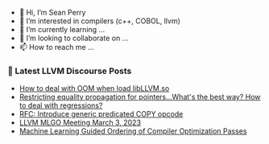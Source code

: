 - 👋 Hi, I’m Sean Perry
- 👀 I’m interested in compilers (c++, COBOL, llvm)
- 🌱 I’m currently learning ...
- 💞️ I’m looking to collaborate on ...
- 📫 How to reach me ...

<!---
s66perry/s66perry is a ✨ special ✨ repository because its `README.md` (this file) appears on your GitHub profile.
You can click the Preview link to take a look at your changes.
--->
### 📕 Latest LLVM Discourse Posts

<!-- DISCOURSE-LLVM:START -->
- [How to deal with OOM when load libLLVM.so](https://discourse.llvm.org/t/how-to-deal-with-oom-when-load-libllvm-so/68690#post_1)
- [Restricting equality propagation for pointers...What&#39;s the best way? How to deal with regressions?](https://discourse.llvm.org/t/restricting-equality-propagation-for-pointers-whats-the-best-way-how-to-deal-with-regressions/68619#post_6)
- [RFC: Introduce generic predicated COPY opcode](https://discourse.llvm.org/t/rfc-introduce-generic-predicated-copy-opcode/68494#post_8)
- [LLVM MLGO Meeting March 3, 2023](https://discourse.llvm.org/t/llvm-mlgo-meeting-march-3-2023/68687#post_1)
- [Machine Learning Guided Ordering of Compiler Optimization Passes](https://discourse.llvm.org/t/machine-learning-guided-ordering-of-compiler-optimization-passes/60415?page=3#post_46)
<!-- DISCOURSE-LLVM:END -->
